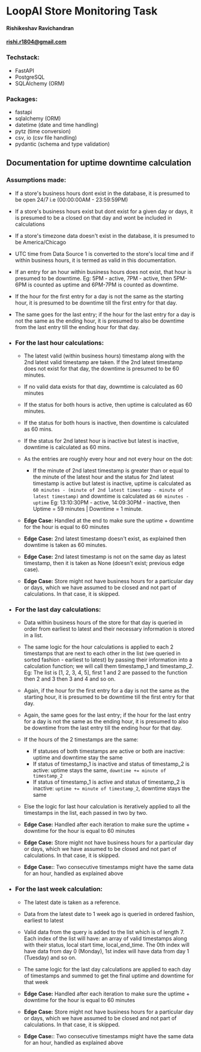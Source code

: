 # LoopAI Store Monitoring Task

#### Rishikeshav Ravichandran
#### rishi.r1804@gmail.com

### Techstack:
- FastAPI
- PostgreSQL
- SQLAlchemy (ORM)

### Packages:
- fastapi
- sqlalchemy (ORM)
- datetime (date and time handling)
- pytz (time conversion)
- csv, io (csv file handling)
- pydantic (schema and type validation)

## Documentation for uptime downtime calculation

### Assumptions made:
- If a store's business hours dont exist in the database, it is presumed to be open 24/7 i.e (00:00:00AM - 23:59:59PM)

- If a store's business hours exist but dont exist for a given day or days, it is presumed to be a closed on that day and wont be included in calculations

- If a store's timezone data doesn't exist in the database, it is presumed to be America/Chicago

- UTC time from Data Source 1 is converted to the store's local time and if within business hours, it is termed as valid in this documentation.

- If an entry for an hour within business hours does not exist, that hour is presumed to be downtime. Eg: 5PM - active, 7PM - active, then 5PM-6PM is counted as uptime and 6PM-7PM is counted as downtime.

- If the hour for the first entry for a day is not the same as the starting hour, it is presumed to be downtime till the first entry for that day.

- The same goes for the last entry; if the hour for the last entry for a day is not the same as the ending hour, it is presumed to also be downtime from the last entry till the ending hour for that day.



- ### For the last hour calculations:
  - The latest valid (within business hours) timestamp along with the 2nd latest valid timestamp are taken. If the 2nd latest timestamp does not exist for that day, the downtime is presumed to be 60 minutes.
    
  - If no valid data exists for that day, dowmtime is calculated as 60 minutes
    
  - If the status for both hours is active, then uptime is calculated as 60 minutes.
    
  - If the status for both hours is inactive, then downtime is calculated as 60 mins.
    
  - If the status for 2nd latest hour is inactive but latest is inactive, downtime is calculated as 60 mins.
    
  - As the entries are roughly every hour and not every hour on the dot:
    - If the minute of 2nd latest timestamp is greater than or equal to the minute of the latest hour and the status for 2nd latest timestamp is active but latest is inactive, uptime is calculated as ```60 minutes - (minute of 2nd latest timestamp - minute of latest timestamp)``` and downtime is calculated as ```60 minutes - uptime``` Eg: 13:10:30PM - active, 14:09:30PM - inactive, then     Uptime = 59 minutes | Downtime = 1 minute.

  - **Edge Case:** Handled at the end to make sure the uptime + downtime for the hour is equal to 60 minutes
  - **Edge Case:** 2nd latest timestamp doesn't exist, as explained then downtime is taken as 60 minutes.
  - **Edge Case:** 2nd latest timestamp is not on the same day as latest timestamp, then it is taken as None (doesn't exist; previous edge case).
  - **Edge Case:** Store might not have business hours for a particular day or days, which we have assumed to be closed and not part of calculations. In that case, it is skipped.


- ### For the last day calculations:
  - Data within business hours of the store for that day is queried in order from earliest to latest and their necessary information is stored in a list.

  - The same logic for the hour calculations is applied to each 2 timestamps that are next to each other in the list (we queried in sorted fashion - earliest to latest) by passing their information into a calculation function; we will call them timestamp_1 and timestamp_2. Eg: The list is [1, 2, 3, 4, 5], first 1 and 2 are passed to the function then 2 and 3 then 3 and 4 and so on.

  - Again, if the hour for the first entry for a day is not the same as the starting hour, it is presumed to be downtime till the first entry for that day.

  - Again, the same goes for the last entry; if the hour for the last entry for a day is not the same as the ending hour, it is presumed to also be downtime from the last entry till the ending hour for that day.

  - If the hours of the 2 timestamps are the same:
    - If statuses of both timestamps are active or both are inactive: uptime and downtime stay the same
    - If status of timestamp_1 is inactive and status of timestamp_2 is active: uptime stays the same, ```downtime += minute of timestamp_2```
    - If status of timestamp_1 is active and status of timestamp_2 is inactive: ```uptime += minute of timestamp_2```, downtime stays the same

  - Else the logic for last hour calculation is iteratively applied to all the timestamps in the list, each passed in two by two.

  - **Edge Case:** Handled after each iteration to make sure the uptime + downtime for the hour is equal to 60 minutes
  - **Edge Case:** Store might not have business hours for a particular day or days, which we have assumed to be closed and not part of calculations. In that case, it is skipped.
  - **Edge Case:**: Two consecutive timestamps might have the same data for an hour, handled as explained above


- ### For the last week calculation:
  - The latest date is taken as a reference.
 
  - Data from the latest date to 1 week ago is queried in ordered fashion, earliest to latest
 
  - Valid data from the query is added to the list which is of length 7. Each index of the list will have: an array of valid timestamps along with their status, local start time, local_end_time. The 0th index will have data from day 0 (Monday), 1st index will have data from day 1 (Tuesday) and so on.
 
  - The same logic for the last day calculations are applied to each day of timestamps and summed to get the final uptime and downtime for that week
 
  - **Edge Case:** Handled after each iteration to make sure the uptime + downtime for the hour is equal to 60 minutes
  - **Edge Case:** Store might not have business hours for a particular day or days, which we have assumed to be closed and not part of calculations. In that case, it is skipped.
  - **Edge Case:**: Two consecutive timestamps might have the same data for an hour, handled as explained above


